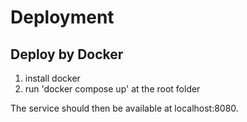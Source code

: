 # Deployment

## Deploy by Docker

1. install docker
2. run 'docker compose up' at the root folder

The service should then be available at localhost:8080.
